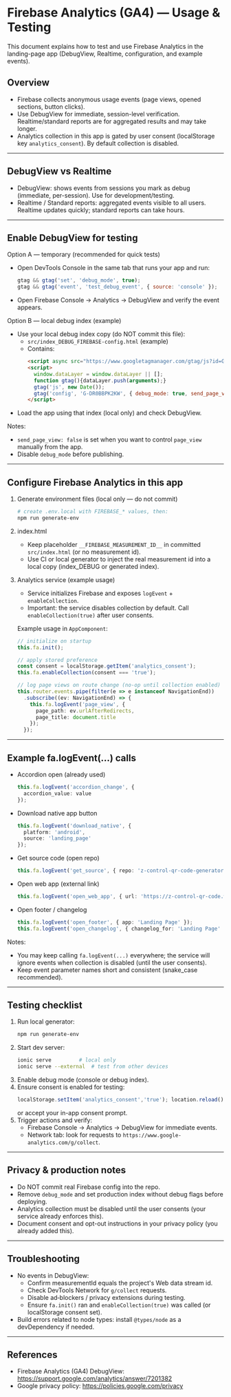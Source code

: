 # Firebase Analytics (GA4) — Usage & Testing

This document explains how to test and use Firebase Analytics in the landing-page app (DebugView, Realtime, configuration, and example events).

## Overview
- Firebase collects anonymous usage events (page views, opened sections, button clicks).
- Use DebugView for immediate, session-level verification. Realtime/standard reports are for aggregated results and may take longer.
- Analytics collection in this app is gated by user consent (localStorage key `analytics_consent`). By default collection is disabled.

---

## DebugView vs Realtime
- DebugView: shows events from sessions you mark as debug (immediate, per-session). Use for development/testing.
- Realtime / Standard reports: aggregated events visible to all users. Realtime updates quickly; standard reports can take hours.

---

## Enable DebugView for testing
Option A — temporary (recommended for quick tests)
- Open DevTools Console in the same tab that runs your app and run:
  ```js
  gtag && gtag('set', 'debug_mode', true);
  gtag && gtag('event', 'test_debug_event', { source: 'console' });
  ```
- Open Firebase Console → Analytics → DebugView and verify the event appears.

Option B — local debug index (example)
- Use your local debug index copy (do NOT commit this file):
  - `src/index_DEBUG_FIREBASE-config.html` (example)
  - Contains:
    ```html
    <script async src="https://www.googletagmanager.com/gtag/js?id=G-DR0BBPK2KW"></script>
    <script>
      window.dataLayer = window.dataLayer || [];
      function gtag(){dataLayer.push(arguments);}
      gtag('js', new Date());
      gtag('config', 'G-DR0BBPK2KW', { debug_mode: true, send_page_view: false });
    </script>
    ```
- Load the app using that index (local only) and check DebugView.

Notes:
- `send_page_view: false` is set when you want to control `page_view` manually from the app.
- Disable `debug_mode` before publishing.

---

## Configure Firebase Analytics in this app

1. Generate environment files (local only — do not commit)
   ```bash
   # create .env.local with FIREBASE_* values, then:
   npm run generate-env
   ```

2. index.html
   - Keep placeholder `__FIREBASE_MEASUREMENT_ID__` in committed `src/index.html` (or no measurement id).
   - Use CI or local generator to inject the real measurement id into a local copy (index_DEBUG or generated index).

3. Analytics service (example usage)
   - Service initializes Firebase and exposes `logEvent` + `enableCollection`.
   - Important: the service disables collection by default. Call `enableCollection(true)` after user consents.

   Example usage in `AppComponent`:
   ```ts
   // initialize on startup
   this.fa.init();

   // apply stored preference
   const consent = localStorage.getItem('analytics_consent');
   this.fa.enableCollection(consent === 'true');

   // log page views on route change (no-op until collection enabled)
   this.router.events.pipe(filter(e => e instanceof NavigationEnd))
     .subscribe((ev: NavigationEnd) => {
       this.fa.logEvent('page_view', {
         page_path: ev.urlAfterRedirects,
         page_title: document.title
       });
     });
   ```

---

## Example fa.logEvent(...) calls

- Accordion open (already used)
  ```ts
  this.fa.logEvent('accordion_change', {
    accordion_value: value
  });
  ```

- Download native app button
  ```ts
  this.fa.logEvent('download_native', {
    platform: 'android',
    source: 'landing_page'
  });
  ```

- Get source code (open repo)
  ```ts
  this.fa.logEvent('get_source', { repo: 'z-control-qr-code-generator' });
  ```

- Open web app (external link)
  ```ts
  this.fa.logEvent('open_web_app', { url: 'https://z-control-qr-code.web.app' });
  ```

- Open footer / changelog
  ```ts
  this.fa.logEvent('open_footer', { app: 'Landing Page' });
  this.fa.logEvent('open_changelog', { changelog_for: 'Landing Page' });
  ```

Notes:
- You may keep calling `fa.logEvent(...)` everywhere; the service will ignore events when collection is disabled (until the user consents).
- Keep event parameter names short and consistent (snake_case recommended).

---

## Testing checklist
1. Run local generator:
   ```bash
   npm run generate-env
   ```
2. Start dev server:
   ```bash
   ionic serve         # local only
   ionic serve --external  # test from other devices
   ```
3. Enable debug mode (console or debug index).
4. Ensure consent is enabled for testing:
   ```js
   localStorage.setItem('analytics_consent','true'); location.reload();
   ```
   or accept your in-app consent prompt.
5. Trigger actions and verify:
   - Firebase Console → Analytics → DebugView for immediate events.
   - Network tab: look for requests to `https://www.google-analytics.com/g/collect`.

---

## Privacy & production notes
- Do NOT commit real Firebase config into the repo.
- Remove `debug_mode` and set production index without debug flags before deploying.
- Analytics collection must be disabled until the user consents (your service already enforces this).
- Document consent and opt-out instructions in your privacy policy (you already added this).

---

## Troubleshooting
- No events in DebugView:
  - Confirm measurementId equals the project's Web data stream id.
  - Check DevTools Network for `g/collect` requests.
  - Disable ad‑blockers / privacy extensions during testing.
  - Ensure `fa.init()` ran and `enableCollection(true)` was called (or localStorage consent set).
- Build errors related to node types: install `@types/node` as a devDependency if needed.

---

## References
- Firebase Analytics (GA4) DebugView: https://support.google.com/analytics/answer/7201382
- Google privacy policy: https://policies.google.com/privacy
